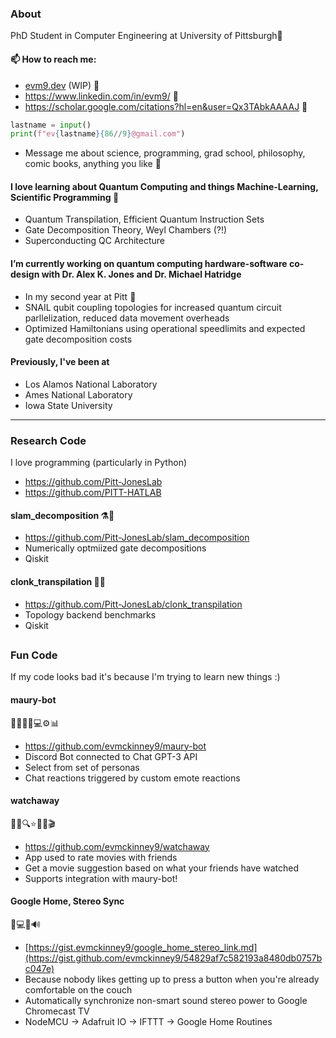 ### About
PhD Student in Computer Engineering at University of Pittsburgh🧙

#### 📫 How to reach me:
- [evm9.dev](https://evm9.dev/) (WIP) 🦹
- https://www.linkedin.com/in/evm9/ 👋
- https://scholar.google.com/citations?hl=en&user=Qx3TAbkAAAAJ 💬
```python
lastname = input()
print(f"ev{lastname}{86//9}@gmail.com")
```
- Message me about science, programming, grad school, philosophy, comic books, anything you like 💬
#### I love learning about Quantum Computing and things Machine-Learning, Scientific Programming 📖
  -  Quantum Transpilation, Efficient Quantum Instruction Sets
  -  Gate Decomposition Theory, Weyl Chambers (?!)
  -  Superconducting QC Architecture 
 
#### I’m currently working on quantum computing hardware-software co-design with Dr. Alex K. Jones and Dr. Michael Hatridge
  - In my second year at Pitt 🔭
  - SNAIL qubit coupling topologies for increased quantum circuit parllelization, reduced data movement overheads
  - Optimized Hamiltonians using operational speedlimits and expected gate decomposition costs

#### Previously, I've been at
  - Los Alamos National Laboratory
  - Ames National Laboratory
  - Iowa State University

<hr>

### Research Code
I love programming (particularly in Python)
- https://github.com/Pitt-JonesLab
- https://github.com/PITT-HATLAB

#### slam_decomposition ⚗️🤯
- https://github.com/Pitt-JonesLab/slam_decomposition
- Numerically optmiized gate decompositions
- Qiskit


#### clonk_transpilation 🔧🤯
- https://github.com/Pitt-JonesLab/clonk_transpilation
- Topology backend benchmarks
- Qiskit

##

### Fun Code
If my code looks bad it's because I'm trying to learn new things :)

#### maury-bot
🚣🌊🌀🤖💻⚙️📊
- https://github.com/evmckinney9/maury-bot
- Discord Bot connected to Chat GPT-3 API
- Select from set of personas
- Chat reactions triggered by custom emote reactions

#### watchaway
🎥📲🔍⭐️📜👀🎬
- https://github.com/evmckinney9/watchaway
- App used to rate movies with friends
- Get a movie suggestion based on what your friends have watched
- Supports integration with maury-bot!

#### Google Home, Stereo Sync
🤖💻📡🔊
- [https://gist.evmckinney9/google_home_stereo_link.md](https://gist.github.com/evmckinney9/54829af7c582193a8480db0757bc047e)
- Because nobody likes getting up to press a button when you're already comfortable on the couch
- Automatically synchronize non-smart sound stereo power to Google Chromecast TV
- NodeMCU -> Adafruit IO -> IFTTT -> Google Home Routines
